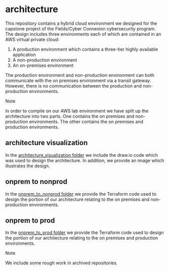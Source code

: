 # architecture

This repository contains a hybrid cloud environment we designed for the capstone project of the Fields/Cyber Connexion cybersecurity program. The design includes three environments each of which are contained in an AWS virtual private cloud:

1. A production environment which contains a three-tier highly available application
2. A non-production environment
3. An on-premises environment

The production environment and non-production environment can both communicate with the on premises environment via a transit gateway. However, there is no communication between the production and non-production environments.

> [!NOTE]
> In order to compile on our AWS lab environment we have split up the architecture into two parts. One contains the on premises and non-production environments. The other contains the on premises and production environments.

## architecture visualization

In the [architecture_visualization folder](https://github.com/TeamPrius/architecture/tree/main/architecture_visualization) we include the draw.io code which was used to design the architecture. In addition, we provide an image which illustrates the design.

## onprem to nonprod

In the [onprem_to_nonprod folder](https://github.com/TeamPrius/architecture/tree/main/onprem_to_nonprod) we provide the Terraform code used to design the portion of our architecture relating to the on premises and non-production environments.

## onprem to prod

In the [onprem_to_prod folder](https://github.com/TeamPrius/architecture/tree/main/onprem_to_prod) we provide the Terraform code used to design the portion of our architecture relating to the on premises and production environments.

> [!NOTE]
> We include some rough work in archived repositories.
